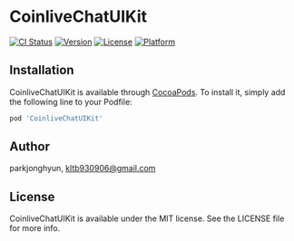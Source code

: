 # CoinliveChatUIKit




[![CI Status](https://img.shields.io/travis/parkjonghyun/CoinliveChatUIKit.svg?style=flat)](https://travis-ci.org/parkjonghyun/CoinliveChatUIKit)
[![Version](https://img.shields.io/cocoapods/v/CoinliveChatUIKit.svg?style=flat)](https://cocoapods.org/pods/CoinliveChatUIKit)
[![License](https://img.shields.io/cocoapods/l/CoinliveChatUIKit.svg?style=flat)](https://cocoapods.org/pods/CoinliveChatUIKit)
[![Platform](https://img.shields.io/cocoapods/p/CoinliveChatUIKit.svg?style=flat)](https://cocoapods.org/pods/CoinliveChatUIKit)

## Installation

CoinliveChatUIKit is available through [CocoaPods](https://cocoapods.org). To install
it, simply add the following line to your Podfile:

```ruby
pod 'CoinliveChatUIKit'
```

## Author

parkjonghyun, kltb930906@gmail.com

## License

CoinliveChatUIKit is available under the MIT license. See the LICENSE file for more info.
